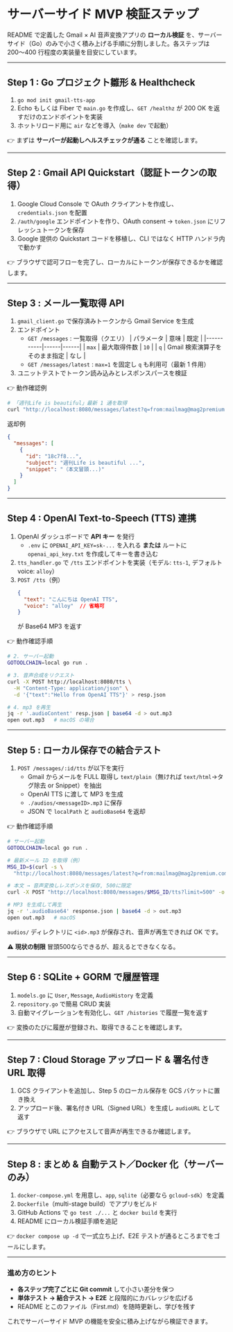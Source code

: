 # サーバーサイド MVP 検証ステップ

README で定義した Gmail × AI 音声変換アプリの **ローカル検証** を、サーバーサイド（Go）のみで小さく積み上げる手順に分割しました。各ステップは 200〜400 行程度の実装量を目安にしています。

---

## Step 1 : Go プロジェクト雛形 & Healthcheck

1. `go mod init gmail-tts-app`
2. Echo もしくは Fiber で `main.go` を作成し、`GET /healthz` が 200 OK を返すだけのエンドポイントを実装
3. ホットリロード用に `air` などを導入（`make dev` で起動）

👉 まずは **サーバーが起動しヘルスチェックが通る** ことを確認します。

---

## Step 2 : Gmail API Quickstart（認証トークンの取得）

1. Google Cloud Console で OAuth クライアントを作成し、`credentials.json` を配置
2. `/auth/google` エンドポイントを作り、OAuth consent → `token.json` にリフレッシュトークンを保存
3. Google 提供の Quickstart コードを移植し、CLI ではなく HTTP ハンドラ内で動かす

👉 ブラウザで認可フローを完了し、ローカルにトークンが保存できるかを確認します。

---

## Step 3 : メール一覧取得 API

1. `gmail_client.go` で保存済みトークンから Gmail Service を生成
2. エンドポイント
   - `GET /messages` : 一覧取得（クエリ）
     | パラメータ | 意味 | 既定 |
     |-----------|------|------|
     | `max`     | 最大取得件数            | `10` |
     | `q`       | Gmail 検索演算子をそのまま指定 | なし |
   - `GET /messages/latest` : `max=1` を固定し `q` も利用可（最新 1 件用）
3. ユニットテストでトークン読み込みとレスポンスパースを検証

👉 動作確認例
```bash
# 「週刊Life is beautiful」最新 1 通を取得
curl "http://localhost:8080/messages/latest?q=from:mailmag@mag2premium.com%20subject:%22週刊Life%20is%20beautiful%22" | jq
```
返却例
```json
{
  "messages": [
    {
      "id": "18c7f8...",
      "subject": "週刊Life is beautiful ...",
      "snippet": "（本文冒頭...)"
    }
  ]
}
```

---

## Step 4 : OpenAI Text-to-Speech (TTS) 連携

1. OpenAI ダッシュボードで **API キー** を発行
   - `.env` に `OPENAI_API_KEY=sk-...` を入れる **または** ルートに `openai_api_key.txt` を作成してキーを書き込む
2. `tts_handler.go` で `/tts` エンドポイントを実装（モデル: `tts-1`, デフォルト voice: `alloy`）
3. `POST /tts`（例）
   ```json
   {
     "text": "こんにちは OpenAI TTS",
     "voice": "alloy"  // 省略可
   }
   ```
   が Base64 MP3 を返す

👉 動作確認手順
```bash
# 2. サーバー起動
GOTOOLCHAIN=local go run .

# 3. 音声合成をリクエスト
curl -X POST http://localhost:8080/tts \
  -H "Content-Type: application/json" \
  -d '{"text":"Hello from OpenAI TTS"}' > resp.json

# 4. mp3 を再生
jq -r '.audioContent' resp.json | base64 -d > out.mp3
open out.mp3   # macOS の場合
```

---

## Step 5 : ローカル保存での結合テスト

1. `POST /messages/:id/tts` が以下を実行
   - Gmail からメールを FULL 取得し `text/plain`（無ければ `text/html`→タグ除去 or Snippet）を抽出
   - OpenAI TTS に渡して MP3 を生成
   - `./audios/<messageID>.mp3` に保存
   - JSON で `localPath` と `audioBase64` を返却

👉 動作確認手順
```bash
# サーバー起動
GOTOOLCHAIN=local go run .

# 最新メール ID を取得（例）
MSG_ID=$(curl -s \
  "http://localhost:8080/messages/latest?q=from:mailmag@mag2premium.com%20subject:%22週刊Life%20is%20beautiful%22" | jq -r '.messages[0].id')

# 本文 → 音声変換しレスポンスを保存, 500に限定
curl -X POST "http://localhost:8080/messages/$MSG_ID/tts?limit=500" -o response.json

# MP3 を生成して再生
jq -r '.audioBase64' response.json | base64 -d > out.mp3
open out.mp3   # macOS
```

`audios/` ディレクトリに `<id>.mp3` が保存され、音声が再生できれば OK です。

⚠️ **現状の制限**
冒頭500ならできるが、超えるとできなくなる。

---

## Step 6 : SQLite + GORM で履歴管理

1. `models.go` に `User`, `Message`, `AudioHistory` を定義
2. `repository.go` で簡易 CRUD 実装
3. 自動マイグレーションを有効化し、`GET /histories` で履歴一覧を返す

👉 変換のたびに履歴が登録され、取得できることを確認します。

---

## Step 7 : Cloud Storage アップロード & 署名付き URL 取得

1. GCS クライアントを追加し、Step 5 のローカル保存を GCS バケットに置き換え
2. アップロード後、署名付き URL（Signed URL）を生成し `audioURL` として返す

👉 ブラウザで URL にアクセスして音声が再生できるか確認します。

---

## Step 8 : まとめ & 自動テスト／Docker 化（サーバーのみ）

1. `docker-compose.yml` を用意し、`app`, `sqlite`（必要なら `gcloud-sdk`）を定義
2. `Dockerfile`（multi-stage build）でアプリをビルド
3. GitHub Actions で `go test ./...` と `docker build` を実行
4. README にローカル検証手順を追記

👉 `docker compose up -d` で一式立ち上げ、E2E テストが通るところまでをゴールにします。

---

### 進め方のヒント

- **各ステップ完了ごとに Git commit** して小さい差分を保つ
- **単体テスト → 結合テスト → E2E** と段階的にカバレッジを広げる
- README とこのファイル（First.md）を随時更新し、学びを残す

これでサーバーサイド MVP の機能を安全に積み上げながら検証できます。 